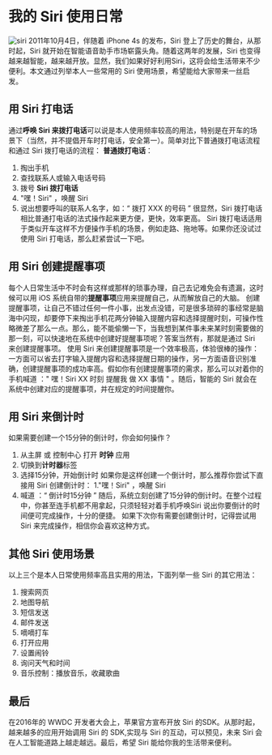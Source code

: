 # 我的 Siri 使用日常

![siri](https://ws4.sinaimg.cn/large/006tNc79gy1fjx9qapm73j31kw0temxu.jpg)
2011年10月4日，伴随着 iPhone 4s 的发布，Siri 登上了历史的舞台，从那时起，Siri 就开始在智能语音助手市场崭露头角。随着这两年的发展，Siri 也变得越来越智能，越来越开放。显然，我们如果好好利用Siri，这将会给生活带来不少便利。本文通过列举本人一些常用的 Siri 使用场景，希望能给大家带来一丝启发。

## 用 Siri 打电话

通过**呼唤 Siri 来拨打电话**可以说是本人使用频率较高的用法，特别是在开车的场景下（当然，并不提倡开车时打电话，安全第一）。简单对比下普通拨打电话流程和通过 Siri 拨打电话的流程：
**普通拨打电话**：
1. 掏出手机
2. 查找联系人或输入电话号码
3. 拨号
**Siri 拨打电话**
1. "嘿！Siri" ，唤醒 Siri
2. 说出想要呼叫的联系人名字，如：“ 拨打 XXX 的号码 ”
很显然，Siri 拨打电话相比普通打电话的法式操作起来更方便，更快，效率更高。
Siri 拨打电话适用于类似开车这样不方便操作手机的场景，例如走路、拖地等。如果你还没试过使用 Siri 打电话，那么赶紧尝试一下吧。

## 用 Siri 创建提醒事项
每个人日常生活中不时会有这样或那样的琐事办理，自己去记难免会有遗漏，这时候可以用 iOS 系统自带的**提醒事项**应用来提醒自己，从而解放自己的大脑。
创建提醒事项，让自己不错过任何一件小事，出发点没错，可是很多琐碎的事经常是脑海中闪现，却要停下来掏出手机花两分钟输入提醒内容和选择提醒时刻，可操作性略微差了那么一点。那么，能不能偷懒一下，当我想到某件事未来某时刻需要做的那一刻，可以快速地在系统中创建好提醒事项呢？答案当然有，那就是通过 Siri 来创建提醒事项。
使用 Siri 来创建提醒事项是一个效率极高，体验很棒的操作：一方面可以省去打字输入提醒内容和选择提醒日期的操作，另一方面语音识别准确，创建提醒事项的成功率高。假如你有创建提醒事项的需求，那么可以对着你的手机喊道 ：" 嘿！Siri XX 时刻 提醒我 做 XX 事情 " 。随后，智能的 Siri 就会在系统中创建对应的提醒事项，并在规定的时间提醒你。

## 用 Siri 来倒计时

如果需要创建一个15分钟的倒计时，你会如何操作？
1. 从主屏 或 控制中心 打开 **时钟** 应用
2. 切换到**计时器**标签
3. 选择15分钟，开始倒计时
如果你是这样创建一个倒计时，那么推荐你尝试下直接用 Siri 创建倒计时：
1."嘿！Siri" ，唤醒 Siri
2. 喊道 ：“ 倒计时15分钟 ”
随后，系统立刻创建了15分钟的倒计时。在整个过程中，你甚至连手机都不用拿起，只须轻轻对着手机呼唤Siri 说出你要倒计的时间便可完成操作，十分的便捷。
如果下次你有需要创建倒计时，记得尝试用 Siri 来完成操作，相信你会喜欢这种方式。

## 其他 Siri 使用场景

以上三个是本人日常使用频率高且实用的用法，下面列举一些 Siri 的其它用法：
1. 搜索网页
2. 地图导航
3. 短信发送
4. 邮件发送
5. 嘀嘀打车
6. 打开应用
7. 设置闹铃
7. 询问天气和时间
8. 音乐控制：播放音乐，收藏歌曲

## 最后
在2016年的 WWDC 开发者大会上，苹果官方宣布开放 Siri 的SDK。从那时起，越来越多的应用开始调用 Siri 的 SDK,实现与 Siri 的互动，可以预见，未来 Siri 会在人工智能道路上越走越远。最后，希望 Siri 能给你我的生活带来便利。

